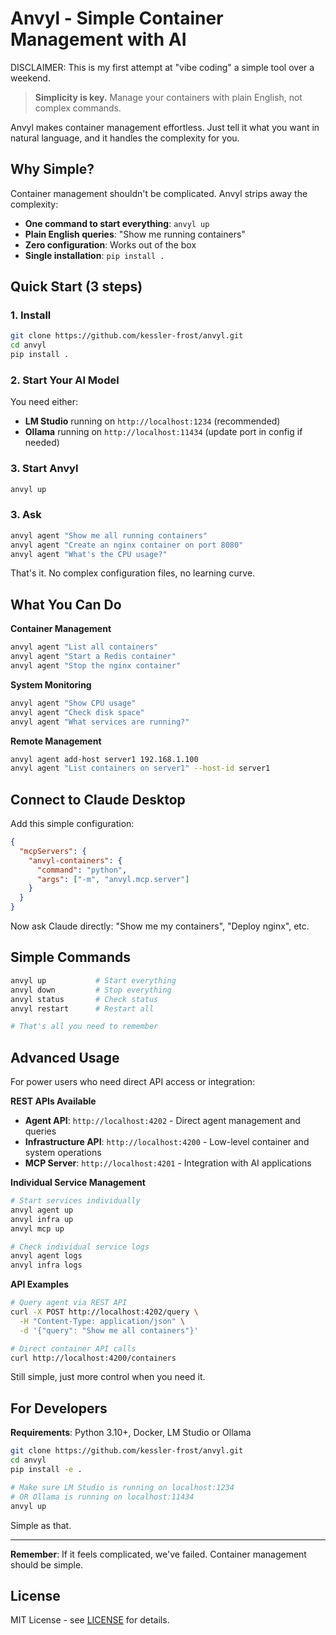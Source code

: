 # Anvyl - Simple Container Management with AI

DISCLAIMER: This is my first attempt at "vibe coding" a simple tool over a weekend.

> **Simplicity is key.** Manage your containers with plain English, not complex commands.

Anvyl makes container management effortless. Just tell it what you want in natural language, and it handles the complexity for you.

## Why Simple?

Container management shouldn't be complicated. Anvyl strips away the complexity:

- **One command to start everything**: `anvyl up`
- **Plain English queries**: "Show me running containers"
- **Zero configuration**: Works out of the box
- **Single installation**: `pip install .`

## Quick Start (3 steps)

### 1. Install
```bash
git clone https://github.com/kessler-frost/anvyl.git
cd anvyl
pip install .
```

### 2. Start Your AI Model
You need either:
- **LM Studio** running on `http://localhost:1234` (recommended)
- **Ollama** running on `http://localhost:11434` (update port in config if needed)

### 3. Start Anvyl
```bash
anvyl up
```

### 3. Ask
```bash
anvyl agent "Show me all running containers"
anvyl agent "Create an nginx container on port 8080"
anvyl agent "What's the CPU usage?"
```

That's it. No complex configuration files, no learning curve.

## What You Can Do

**Container Management**
```bash
anvyl agent "List all containers"
anvyl agent "Start a Redis container"
anvyl agent "Stop the nginx container"
```

**System Monitoring**
```bash
anvyl agent "Show CPU usage"
anvyl agent "Check disk space"
anvyl agent "What services are running?"
```

**Remote Management**
```bash
anvyl agent add-host server1 192.168.1.100
anvyl agent "List containers on server1" --host-id server1
```

## Connect to Claude Desktop

Add this simple configuration:

```json
{
  "mcpServers": {
    "anvyl-containers": {
      "command": "python",
      "args": ["-m", "anvyl.mcp.server"]
    }
  }
}
```

Now ask Claude directly: "Show me my containers", "Deploy nginx", etc.

## Simple Commands

```bash
anvyl up           # Start everything
anvyl down         # Stop everything  
anvyl status       # Check status
anvyl restart      # Restart all

# That's all you need to remember
```

## Advanced Usage

For power users who need direct API access or integration:

**REST APIs Available**
- **Agent API**: `http://localhost:4202` - Direct agent management and queries
- **Infrastructure API**: `http://localhost:4200` - Low-level container and system operations
- **MCP Server**: `http://localhost:4201` - Integration with AI applications

**Individual Service Management**
```bash
# Start services individually
anvyl agent up
anvyl infra up  
anvyl mcp up

# Check individual service logs
anvyl agent logs
anvyl infra logs
```

**API Examples**
```bash
# Query agent via REST API
curl -X POST http://localhost:4202/query \
  -H "Content-Type: application/json" \
  -d '{"query": "Show me all containers"}'

# Direct container API calls
curl http://localhost:4200/containers
```

Still simple, just more control when you need it.

## For Developers

**Requirements**: Python 3.10+, Docker, LM Studio or Ollama

```bash
git clone https://github.com/kessler-frost/anvyl.git
cd anvyl
pip install -e .

# Make sure LM Studio is running on localhost:1234
# OR Ollama is running on localhost:11434
anvyl up
```

Simple as that.

---

**Remember**: If it feels complicated, we've failed. Container management should be simple.

## License

MIT License - see [LICENSE](LICENSE) for details.
